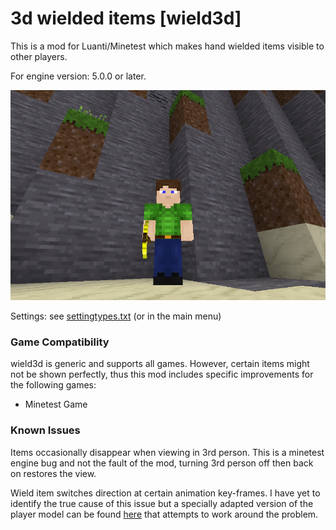 3d wielded items [wield3d]
==========================

This is a mod for Luanti/Minetest which makes hand wielded items visible
to other players.

For engine version: 5.0.0 or later.

![screenshot](screenshot.png)

Settings: see [settingtypes.txt](settingtypes.txt) (or in the main menu)

### Game Compatibility

wield3d is generic and supports all games. However, certain items might not be
shown perfectly, thus this mod includes specific improvements for the following games:

 * Minetest Game

### Known Issues

Items occasionally disappear when viewing in 3rd person. This is a minetest engine bug and not the fault of the mod, turning 3rd person off then back on restores the view.

Wield item switches direction at certain animation key-frames. I have yet to identify the true cause of this issue but a specially adapted version of the player model can be found [here](https://github.com/stujones11/minetest-models/tree/master/character/sam_viewer) that attempts to work around the problem.

